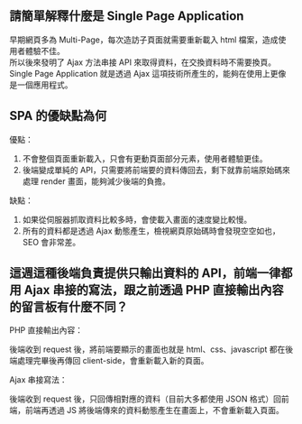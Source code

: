 ## 請簡單解釋什麼是 Single Page Application

早期網頁多為 Multi-Page，每次造訪子頁面就需要重新載入 html 檔案，造成使用者體驗不佳。<br>
所以後來發明了 Ajax 方法串接 API 來取得資料，在交換資料時不需要換頁。<br>
Single Page Application 就是透過 Ajax 這項技術所產生的，能夠在使用上更像是一個應用程式。

## SPA 的優缺點為何

優點：
1. 不會整個頁面重新載入，只會有更動頁面部分元素，使用者體驗更佳。<br>
2. 後端變成單純的 API，只需要將前端要的資料傳回去，剩下就靠前端原始碼來處理 render 畫面，能夠減少後端的負擔。

缺點：
1. 如果從伺服器抓取資料比較多時，會使載入畫面的速度變比較慢。
2. 所有的資料都是透過 Ajax 動態產生，檢視網頁原始碼時會發現空空如也，SEO 會非常差。

## 這週這種後端負責提供只輸出資料的 API，前端一律都用 Ajax 串接的寫法，跟之前透過 PHP 直接輸出內容的留言板有什麼不同？

PHP 直接輸出內容：

後端收到 request 後，將前端要顯示的畫面也就是 html、css、javascript 都在後端處理完畢後再傳回 client-side，會重新載入新的頁面。

Ajax 串接寫法：

後端收到 request 後，只回傳相對應的資料（目前大多都使用 JSON 格式）回前端，前端再透過 JS 將後端傳來的資料動態產生在畫面上，不會重新載入頁面。